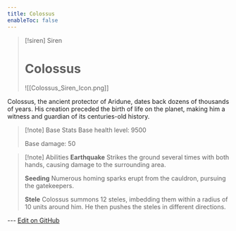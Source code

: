 ```yaml
---
title: Colossus
enableToc: false
---
```

> [!siren] Siren
>
> # Colossus
>
> ![[Colossus_Siren_Icon.png]]

Colossus, the ancient protector of Aridune, dates back dozens of thousands of years. His creation preceded the birth of life on the planet, making him a witness and guardian of its centuries-old history.

> [!note] Base Stats
> Base health level: 9500
> 
> Base damage: 50

> [!note] Abilities
> **Earthquake**
> Strikes the ground several times with both hands, causing damage to the surrounding area.
>
> **Seeding**
> Numerous homing sparks erupt from the cauldron, pursuing the gatekeepers.
>
> **Stele**
> Colossus summons 12 steles, imbedding them within a radius of 10 units around him. He then pushes the steles in different directions.

--- [Edit on GitHub](https://github.com/Mondrethos/gatekeeperwiki/edit/main/content/Monsters/Colossus.md)